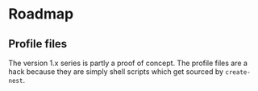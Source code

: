 Roadmap
=======

Profile files
-------------


The version 1.x series is partly a proof of concept.
The profile files are a hack because they are simply shell scripts
which get sourced by `create-nest`.

